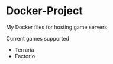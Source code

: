 # Docker-Project
My Docker files for hosting game servers

Current games supported
- Terraria
- Factorio

